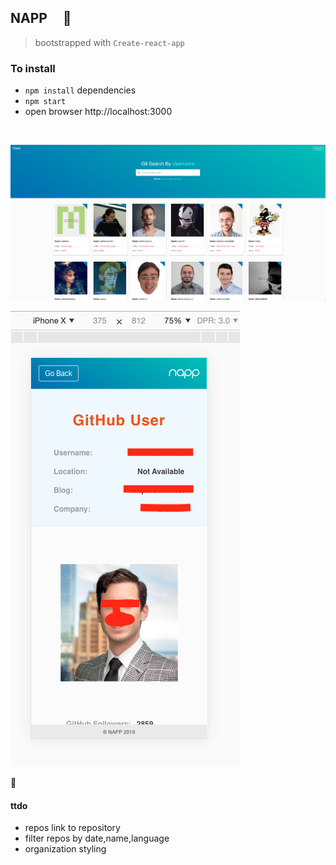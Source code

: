 ## NAPP &nbsp; &nbsp; :violin:

> bootstrapped with `Create-react-app`

### To install
- `npm install` dependencies
- `npm start`
- open browser http://localhost:3000


<br/>


![](src/images/screenshot.png)


![](src/images/gituser.png)


:100:


#### ttdo

- repos link to repository
- filter repos by date,name,language
- organization styling

